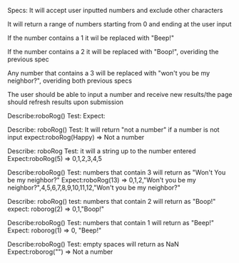 Specs:
It will accept user inputted numbers and exclude other characters

It will return a range of numbers starting from 0 and ending at the user input

If the number contains a 1 it wil be replaced with "Beep!"

If the number contains a 2 it will be replaced with "Boop!", overiding the previous spec

Any number that contains a 3 will be replaced with "won't you be my neighbor?", overiding both  previous specs

The user should be able to input a number and receive new results/the page should refresh results upon submission

Describe:roboRog()
Test:
Expect:


Describe: roboRog()
Test: It will return "not a number" if a number is not input
expect:roboRog(Happy) => Not a number

Describe: roboRog
Test: it will a string up to the number entered
Expect:roboRog(5) => 0,1,2,3,4,5

Describe:roboRog()
Test: numbers that contain 3 will return as "Won't You be my neighbor?"
Expect:roboRog(13) => 0,1,2,"Won't you be my neighbor?",4,5,6,7,8,9,10,11,12,"Won't you be my neighbor?"

Describe: roboRog()
test: numbers that contain 2 will return as "Boop!"
expect: roborog(2) => 0,1,"Boop!"


Describe:roboRog()
Test: numbers that contain 1 will return as "Beep!"
Expect: roborog(1) => 0, "Beep!"

Describe:roboRog()
Test: empty spaces will return as NaN
Expect:roborog("") => Not a number
